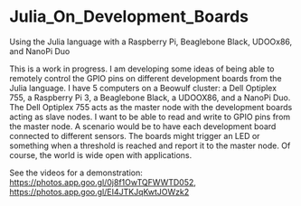 # Julia_On_Development_Boards
Using the Julia language with a Raspberry Pi, Beaglebone Black, UDOOx86, and NanoPi Duo

This is a work in progress. I am developing some ideas of being able to remotely control the GPIO pins on different development boards from the Julia language. I have 5 computers on a Beowulf cluster: a Dell Optiplex 755, a Raspberry Pi 3, a Beaglebone Black, a UDOOX86, and a NanoPi Duo. The Dell Optiplex 755 acts as the master node with the development boards acting as slave nodes. I want to be able to read and write to GPIO pins from the master node. A scenario would be to have each development board connected to different sensors. The boards might trigger an LED or something when a threshold is reached and report it to the master node. Of course, the world is wide open with applications.

See the videos for a demonstration: https://photos.app.goo.gl/0j8f1OwTQFWWTD052, https://photos.app.goo.gl/EI4JTKJqKwtJOWzk2
